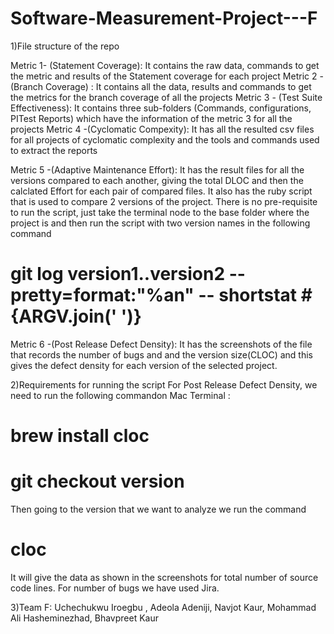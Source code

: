 # Software-Measurement-Project---F

1)File structure of the repo

  Metric 1- (Statement Coverage): It contains the raw data, commands to get the metric and results of the Statement coverage for each                                         project
  Metric 2 -(Branch Coverage) : It contains all the data, results and commands to get the metrics for the branch coverage of all the                                        projects
  Metric 3 - (Test Suite Effectiveness): It contains three sub-folders (Commands, configurations, PITest Reports) which have the                                                    information of the metric 3 for all the projects 
  Metric 4 -(Cyclomatic Compexity): It has all the resulted csv files for all projects of cyclomatic complexity and the tools and commands                                      used to extract the reports
  
 Metric 5 -(Adaptive Maintenance Effort): It has the result files for all the versions compared to each another, giving the total DLOC and then the calclated Effort for each pair of compared files. It also has the ruby script that is used to compare 2 versions of the project. There is no pre-requisite to run the script, just take the terminal node to the base folder where the project is and then run the script with two version names in the following command
  #  git log version1..version2 --pretty=format:\"%an\" -- shortstat #{ARGV.join(' ')} 

Metric 6 -(Post Release Defect Density): It has the screenshots of  the file that records the number of bugs and and the version size(CLOC) and this gives the defect density for each version of the selected project. 
  
2)Requirements for running the script
 For Post Release Defect Density, we need to run  the following commandon Mac Terminal :
   # brew install cloc
   # git checkout version 
 Then going to the version that we want to analyze we run the command 
   # cloc
 It will give the data as shown in the screenshots for total number of source code lines.
 For number of bugs we have used Jira.
 

3)Team F:
  Uchechukwu Iroegbu , Adeola Adeniji, Navjot Kaur, Mohammad Ali Hasheminezhad, Bhavpreet Kaur       
